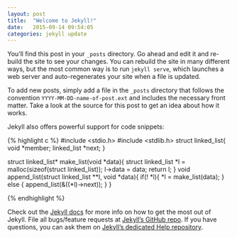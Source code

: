 ```yaml
---
layout: post
title:  "Welcome to Jekyll!"
date:   2015-09-14 09:54:05
categories: jekyll update
---
```

You’ll find this post in your `_posts` directory. Go ahead and edit it and re-build the site to see your changes. You can rebuild the site in many different ways, but the most common way is to run `jekyll serve`, which launches a web server and auto-regenerates your site when a file is updated.

To add new posts, simply add a file in the `_posts` directory that follows the convention `YYYY-MM-DD-name-of-post.ext` and includes the necessary front matter. Take a look at the source for this post to get an idea about how it works.

Jekyll also offers powerful support for code snippets:

{% highlight c %}
#include <stdio.h>
#include <stdlib.h>
struct linked_list{
  void *member;
  linked_list *next;
}

struct linked_list* make_list(void *data){
  struct linked_list *l = malloc(sizeof(struct linked_list));
  l->data = data;
  return l;
}
void append_list(struct linked_list **l, void *data){
  if(! *l){
    *l = make_list(data);
  } else {
    append_list(&((*l)->next));
  }
}

{% endhighlight %}

Check out the [Jekyll docs][jekyll] for more info on how to get the most out of Jekyll. File all bugs/feature requests at [Jekyll’s GitHub repo][jekyll-gh]. If you have questions, you can ask them on [Jekyll’s dedicated Help repository][jekyll-help].

[jekyll]:      http://jekyllrb.com
[jekyll-gh]:   https://github.com/jekyll/jekyll
[jekyll-help]: https://github.com/jekyll/jekyll-help
